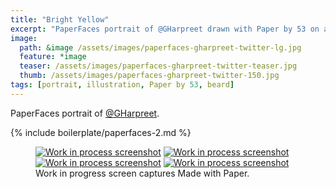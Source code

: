 ```yaml
---
title: "Bright Yellow"
excerpt: "PaperFaces portrait of @GHarpreet drawn with Paper by 53 on an iPad."
image: 
  path: &image /assets/images/paperfaces-gharpreet-twitter-lg.jpg 
  feature: *image
  teaser: /assets/images/paperfaces-gharpreet-twitter-teaser.jpg
  thumb: /assets/images/paperfaces-gharpreet-twitter-150.jpg
tags: [portrait, illustration, Paper by 53, beard]
---
```


PaperFaces portrait of [@GHarpreet](http://twitter.com/gharpreet).

{% include boilerplate/paperfaces-2.md %}

<figure class="third">
  <a href="{{ site.url }}/assets/images/paperfaces-gharpreet-process-1-lg.jpg"><img src="{{ site.url }}/assets/images/paperfaces-gharpreet-process-1-600.jpg" alt="Work in process screenshot"></a>
  <a href="{{ site.url }}/assets/images/paperfaces-gharpreet-process-2-lg.jpg"><img src="{{ site.url }}/assets/images/paperfaces-gharpreet-process-2-600.jpg" alt="Work in process screenshot"></a>
  <a href="{{ site.url }}/assets/images/paperfaces-gharpreet-process-3-lg.jpg"><img src="{{ site.url }}/assets/images/paperfaces-gharpreet-process-3-600.jpg" alt="Work in process screenshot"></a>
  <a href="{{ site.url }}/assets/images/paperfaces-gharpreet-process-4-lg.jpg"><img src="{{ site.url }}/assets/images/paperfaces-gharpreet-process-4-600.jpg" alt="Work in process screenshot"></a>
  <figcaption>Work in progress screen captures Made with Paper.</figcaption>
</figure>